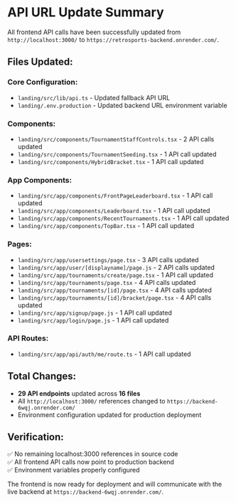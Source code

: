 # API URL Update Summary

All frontend API calls have been successfully updated from `http://localhost:3000/` to `https://retrosports-backend.onrender.com/`.

## Files Updated:

### Core Configuration:
- `landing/src/lib/api.ts` - Updated fallback API URL
- `landing/.env.production` - Updated backend URL environment variable

### Components:
- `landing/src/components/TournamentStaffControls.tsx` - 2 API calls updated
- `landing/src/components/TournamentSeeding.tsx` - 1 API call updated  
- `landing/src/components/HybridBracket.tsx` - 1 API call updated

### App Components:
- `landing/src/app/components/FrontPageLeaderboard.tsx` - 1 API call updated
- `landing/src/app/components/Leaderboard.tsx` - 1 API call updated
- `landing/src/app/components/RecentTournaments.tsx` - 1 API call updated
- `landing/src/app/components/TopBar.tsx` - 1 API call updated

### Pages:
- `landing/src/app/usersettings/page.tsx` - 3 API calls updated
- `landing/src/app/user/[displayname]/page.js` - 2 API calls updated
- `landing/src/app/tournaments/create/page.tsx` - 1 API call updated
- `landing/src/app/tournaments/page.tsx` - 4 API calls updated
- `landing/src/app/tournaments/[id]/page.tsx` - 4 API calls updated
- `landing/src/app/tournaments/[id]/bracket/page.tsx` - 4 API calls updated
- `landing/src/app/signup/page.js` - 1 API call updated
- `landing/src/app/login/page.js` - 1 API call updated

### API Routes:
- `landing/src/app/api/auth/me/route.ts` - 1 API call updated

## Total Changes:
- **29 API endpoints** updated across **16 files**
- All `http://localhost:3000/` references changed to `https://backend-6wqj.onrender.com/`
- Environment configuration updated for production deployment

## Verification:
✅ No remaining localhost:3000 references in source code  
✅ All frontend API calls now point to production backend  
✅ Environment variables properly configured  

The frontend is now ready for deployment and will communicate with the live backend at `https://backend-6wqj.onrender.com/`.
